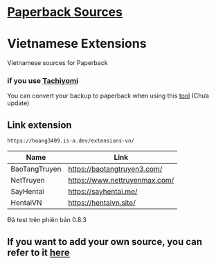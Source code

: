 # [Paperback Sources](https://paperback.moe/)

# Vietnamese Extensions

Vietnamese sources for Paperback

### if you use [Tachiyomi](https://tachiyomi.org/)

You can convert your backup to paperback when using this [tool](https://github.com/hoang3402/Tachiyomi-To-Paperbackup-Converter) (Chưa update)

## Link extension

```
https://hoang3409.is-a.dev/extensions-vn/
```

<div align="center">

| Name          | Link                          |
|---------------|-------------------------------|
| BaoTangTruyen | https://baotangtruyen3.com/   |
| NetTruyen     | https://www.nettruyenmax.com/ |
| SayHentai     | https://sayhentai.me/         |
| HentaiVN      | https://hentaivn.site/        |

</div>

Đã test trên phiên bản 0.8.3

## If you want to add your own source, you can refer to it [here](https://github.com/hoang3402/extensions-vn/wiki)
